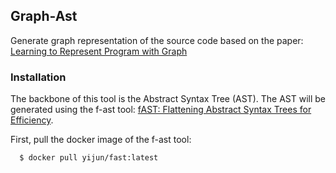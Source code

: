 ## Graph-Ast

Generate graph representation of the source code based on the paper: [Learning to Represent Program with Graph](https://arxiv.org/abs/1711.00740)

### Installation

The backbone of this tool is the Abstract Syntax Tree (AST). The AST will be generated using the f-ast tool: [fAST: Flattening Abstract Syntax Trees
for Efficiency](https://oro.open.ac.uk/59268/1/main.pdf).

First, pull the docker image of the f-ast tool:

```bash
  $ docker pull yijun/fast:latest
```
